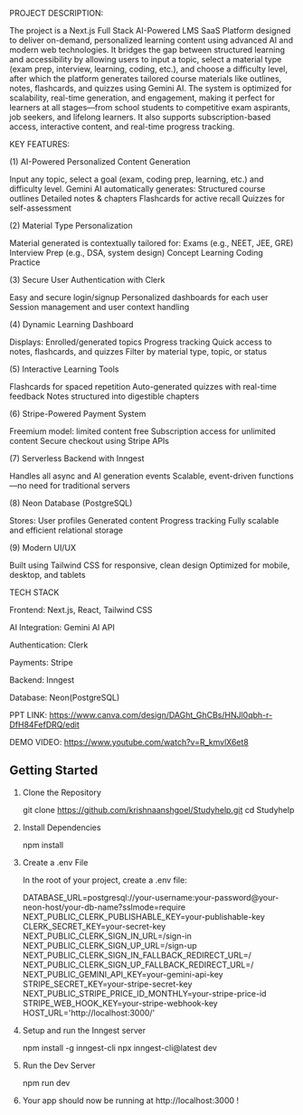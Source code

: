 PROJECT DESCRIPTION:

The project is a Next.js Full Stack AI-Powered LMS SaaS Platform designed to deliver on-demand, personalized learning content using advanced AI and modern web technologies. It bridges the gap between structured learning and accessibility by allowing users to input a topic, select a material type (exam prep, interview, learning, coding, etc.), and choose a difficulty level, after which the platform generates tailored course materials like outlines, notes, flashcards, and quizzes using Gemini AI.
The system is optimized for scalability, real-time generation, and engagement, making it perfect for learners at all stages—from school students to competitive exam aspirants, job seekers, and lifelong learners. It also supports subscription-based access, interactive content, and real-time progress tracking.

KEY FEATURES:

(1) AI-Powered Personalized Content Generation

Input any topic, select a goal (exam, coding prep, learning, etc.) and difficulty level.
Gemini AI automatically generates:
  Structured course outlines
  Detailed notes & chapters
  Flashcards for active recall
  Quizzes for self-assessment

(2) Material Type Personalization

Material generated is contextually tailored for:
  Exams (e.g., NEET, JEE, GRE)
  Interview Prep (e.g., DSA, system design)
  Concept Learning
  Coding Practice

(3) Secure User Authentication with Clerk

Easy and secure login/signup
Personalized dashboards for each user
Session management and user context handling

(4) Dynamic Learning Dashboard

Displays:
  Enrolled/generated topics
  Progress tracking
  Quick access to notes, flashcards, and quizzes
Filter by material type, topic, or status

(5) Interactive Learning Tools

Flashcards for spaced repetition
Auto-generated quizzes with real-time feedback
Notes structured into digestible chapters


(6) Stripe-Powered Payment System

Freemium model: limited content free
Subscription access for unlimited content
Secure checkout using Stripe APIs

(7) Serverless Backend with Inngest

Handles all async and AI generation events
Scalable, event-driven functions—no need for traditional servers

(8) Neon Database (PostgreSQL)

Stores:
  User profiles
  Generated content
  Progress tracking
Fully scalable and efficient relational storage

(9) Modern UI/UX

Built using Tailwind CSS for responsive, clean design
Optimized for mobile, desktop, and tablets

TECH STACK

Frontend: Next.js, React, Tailwind CSS

AI Integration: Gemini AI API

Authentication: Clerk 

Payments: Stripe

Backend: Inngest

Database: Neon(PostgreSQL)

PPT LINK: https://www.canva.com/design/DAGht_GhCBs/HNJl0qbh-r-DfH84FefDRQ/edit

DEMO VIDEO: https://www.youtube.com/watch?v=R_kmvlX6et8

## Getting Started

1. Clone the Repository

      git clone https://github.com/krishnaanshgoel/Studyhelp.git
      cd Studyhelp

 2. Install Dependencies

      npm install

3. Create a .env File

      In the root of your project, create a .env file:

      DATABASE_URL=postgresql://your-username:your-password@your-neon-host/your-db-name?sslmode=require
      NEXT_PUBLIC_CLERK_PUBLISHABLE_KEY=your-publishable-key
      CLERK_SECRET_KEY=your-secret-key
      NEXT_PUBLIC_CLERK_SIGN_IN_URL=/sign-in
      NEXT_PUBLIC_CLERK_SIGN_UP_URL=/sign-up
      NEXT_PUBLIC_CLERK_SIGN_IN_FALLBACK_REDIRECT_URL=/
      NEXT_PUBLIC_CLERK_SIGN_UP_FALLBACK_REDIRECT_URL=/
      NEXT_PUBLIC_GEMINI_API_KEY=your-gemini-api-key
      STRIPE_SECRET_KEY=your-stripe-secret-key
      NEXT_PUBLIC_STRIPE_PRICE_ID_MONTHLY=your-stripe-price-id
      STRIPE_WEB_HOOK_KEY=your-stripe-webhook-key
      HOST_URL='http://localhost:3000/'

4. Setup and run the Inngest server

      npm install -g inngest-cli
      npx inngest-cli@latest dev

5. Run the Dev Server

    npm run dev

6. Your app should now be running at http://localhost:3000 !

